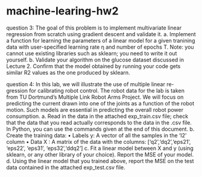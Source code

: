 # machine-learing-hw2

question 3:
 The goal of this problem is to implement multivariate linear regression from scratch using gradient descent and validate it.
a. Implement a function for learning the parameters of a linear model for a given tranining data with user-specified learning rate η and number of epochs T. Note: you cannot use existing libraries such as sklearn; you need to write it out yourself.
b. Validate your algorithm on the glucose dataset discussed in Lecture 2. Confirm that the model obtained by running your code gets similar R2 values as the one produced by sklearn.


question 4:
In this lab, we will illustrate the use of multiple linear re- gression for calibrating robot control. The robot data for the lab is taken from TU Dortmund’s Multiple Link Robot Arms Project. We will focus on predicting the current drawn into one of the joints as a function of the robot motion. Such models are essential in predicting the overall robot power consumption.
a. Read in the data in the attached exp_train.csv file; check that the data that you read actually corresponds to the data in the .csv file. In Python, you can use the commands given at the end of this document.
b. Create the training data:
• Labels y: A vector of all the samples in the ‘I2’ column
• Data X : A matrix of the data with the columns: [‘q2’,‘dq2’,‘eps21’,
‘eps22’, ‘eps31’, ‘eps32’,‘ddq2’]
c. Fit a linear model between X and y (using sklearn, or any other library of your choice). Report the MSE of your model.
d. Using the linear model that you trained above, report the MSE on the test data contained in the attached exp_test.csv file.
